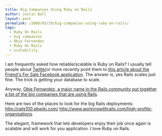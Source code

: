```yaml
---
title: Big Companies Using Ruby on Rails
author: Justin Ball
layout: post
permalink: /2008/03/19/big-companies-using-ruby-on-rails/
tags:
  - Ruby On Rails
  - big companies
  - Obie Fernandez
  - Ruby On Rails
  - scalability
---
```


I am frequently asked how reliable/scalable is Ruby on Rails? I usually tell people about [Twitter][1]or more recently point them to [this article about the Friend's For Sale Facebook application][2]. The answer is, yes Rails scales just fine. The trick is getting your database to scale.

 [1]: http://twitter.com//
 [2]: http://highscalability.com/friends-sale-architecture-300-million-page-view-month-facebook-ror-app

Anyway, [Obie Fernandez, a major name in the Rails community put together a list of the big companies that are using Rails][3].

 [3]: http://blog.obiefernandez.com/content/2008/03/big-name-compan.html

Here are two of the places to look for the big Rails deployments:
<a href="http://rails100.pbwiki.com/">http://rails100.pbwiki.com/</a>
<a href="http://www.workingwithrails.com/high-profile-organisations">http://www.workingwithrails.com/high-profile-organisations</a>.


The elegant, framework that lets developers enjoy their job once again is scalable and will work for you application. I love Ruby on Rails.